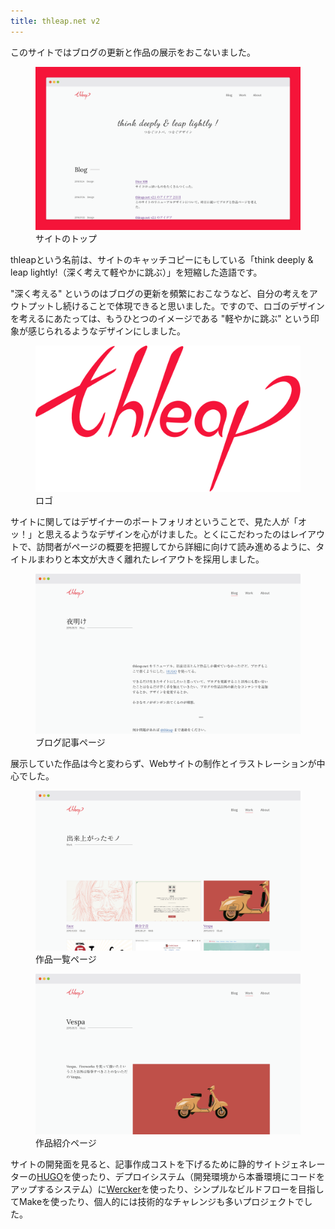 ```yaml
---
title: thleap.net v2
---
```


<p>このサイトではブログの更新と作品の展示をおこないました。</p>
<figure class="figure">
  <div class="figure__image"><img alt="" class="figure__image__src" src="./2015-05-thleap-net-v2/site.png"></div>
  <figcaption class="figure__caption">サイトのトップ</figcaption>
</figure>
<p>thleapという名前は、サイトのキャッチコピーにもしている「think deeply &amp; leap lightly!（深く考えて軽やかに跳ぶ）」を短縮した造語です。</p>
<p>"深く考える" というのはブログの更新を頻繁におこなうなど、自分の考えをアウトプットし続けることで体現できると思いました。ですので、ロゴのデザインを考えるにあたっては、もうひとつのイメージである "軽やかに跳ぶ" という印象が感じられるようなデザインにしました。</p>
<figure class="figure">
  <div class="figure__image--skelton"><img alt="" class="figure__image__src" src="./2015-05-thleap-net-v2/logo.png"></div>
  <figcaption class="figure__caption">ロゴ</figcaption>
</figure>
<p>サイトに関してはデザイナーのポートフォリオということで、見た人が「オッ！」と思えるようなデザインを心がけました。とくにこだわったのはレイアウトで、訪問者がページの概要を把握してから詳細に向けて読み進めるように、タイトルまわりと本文が大きく離れたレイアウトを採用しました。</p>
<figure class="figure">
  <div class="figure__image"><img alt="" class="figure__image__src" src="./2015-05-thleap-net-v2/site-blog.png"></div>
  <figcaption class="figure__caption">ブログ記事ページ</figcaption>
</figure>
<p>展示していた作品は今と変わらず、Webサイトの制作とイラストレーションが中心でした。</p>
<figure class="figure">
  <div class="figure__image"><img alt="" class="figure__image__src" src="./2015-05-thleap-net-v2/site-work.png"></div>
  <figcaption class="figure__caption">作品一覧ページ</figcaption>
</figure>
<figure class="figure">
  <div class="figure__image"><img alt="" class="figure__image__src" src="./2015-05-thleap-net-v2/site-work-show.png"></div>
  <figcaption class="figure__caption">作品紹介ページ</figcaption>
</figure>
<p>サイトの開発面を見ると、記事作成コストを下げるために静的サイトジェネレーターの<a href="https://gohugo.io">HUGO</a>を使ったり、デプロイシステム（開発環境から本番環境にコードをアップするシステム）に<a href="http://www.wercker.com">Wercker</a>を使ったり、シンプルなビルドフローを目指してMakeを使ったり、個人的には技術的なチャレンジも多いプロジェクトでした。</p>

